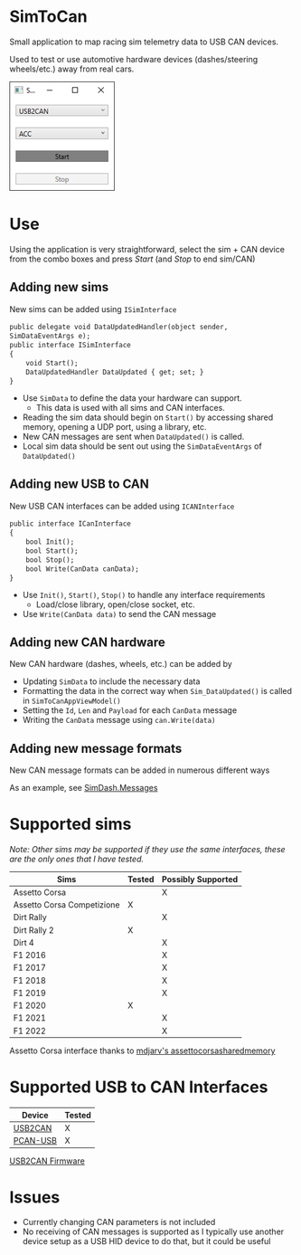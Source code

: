 # SimToCan
Small application to map racing sim telemetry data to USB CAN devices. 

Used to test or use automotive hardware devices (dashes/steering wheels/etc.) away from real cars.

![Screenshot](/Images/Screenshot.png)

# Use
Using the application is very straightforward, select the sim + CAN device from the combo boxes and press *Start* (and *Stop* to end sim/CAN)

## Adding new sims
New sims can be added using `ISimInterface`
```
public delegate void DataUpdatedHandler(object sender, SimDataEventArgs e);
public interface ISimInterface
{
    void Start();
    DataUpdatedHandler DataUpdated { get; set; }
}
```
- Use `SimData` to define the data your hardware can support.
    - This data is used with all sims and CAN interfaces.
- Reading the sim data should begin on `Start()` by accessing shared memory, opening a UDP port, using a library, etc. 
- New CAN messages are sent when `DataUpdated()` is called. 
- Local sim data should be sent out using the `SimDataEventArgs` of `DataUpdated()`

## Adding new USB to CAN 
New USB CAN interfaces can be added using `ICANInterface`
```
public interface ICanInterface
{
    bool Init();
    bool Start();
    bool Stop();
    bool Write(CanData canData);
}
```

- Use `Init()`, `Start()`, `Stop()` to handle any interface requirements
    - Load/close library, open/close socket, etc.
- Use `Write(CanData data)` to send the CAN message

## Adding new CAN hardware
New CAN hardware (dashes, wheels, etc.) can be added by 
- Updating `SimData` to include the necessary data
- Formatting the data in the correct way when `Sim_DataUpdated()` is called in `SimToCanAppViewModel()`
- Setting the `Id`, `Len` and `Payload` for each `CanData` message
- Writing the `CanData` message using `can.Write(data)`

## Adding new message formats
New CAN message formats can be added in numerous different ways

As an example, see [SimDash.Messages](/SimDash/Messages.cs)

# Supported sims
*Note: Other sims may be supported if they use the same interfaces, these are the only ones that I have tested.*

| Sims  | Tested | Possibly Supported   |
| ----- | ------ | -------------------- |
| Assetto Corsa                 |   | X |
| Assetto Corsa Competizione    | X |   |
| Dirt Rally                    |   | X |
| Dirt Rally 2                  | X |   |
| Dirt 4                        |   | X |
| F1 2016                       |   | X |
| F1 2017                       |   | X |
| F1 2018                       |   | X |
| F1 2019                       |   | X |
| F1 2020                       | X |   |
| F1 2021                       |   | X |
| F1 2022                       |   | X |

Assetto Corsa interface thanks to [mdjarv's assettocorsasharedmemory](https://github.com/mdjarv/assettocorsasharedmemory)

# Supported USB to CAN Interfaces
| Device  | Tested |
| ----- | ------ |
| [USB2CAN](https://github.com/corygrant/USB2CAN_HW)                | X |
| [PCAN-USB](https://www.peak-system.com/PCAN-USB.199.0.html?&L=1)  | X |

[USB2CAN Firmware](https://github.com/corygrant/USB2CAN_FW)

# Issues
- Currently changing CAN parameters is not included
- No receiving of CAN messages is supported as I typically use another device setup as a USB HID device to do that, but it could be useful